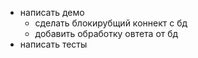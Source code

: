 - написать демо
    - сделать блокирубщий коннект с бд
    - добавить обработку овтета от бд
- написать тесты

